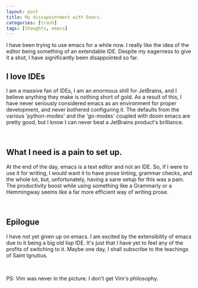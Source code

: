 ```yaml
---
layout: post
title: My dissapointment with Emacs.
categories: [trash]
tags: [thoughts, emacs]
---
```


<div class="_9c5f1d66-denali-editor-editor ql-editor" data-gramm="false" spellcheck="false" contenteditable="true"><p>I have been trying to use emacs for a while now. I really like the idea of the editor being something of an extendable IDE. Despite my eagerness to give it a shot, I have significantly been disappointed so far. </p><h2>I love IDEs</h2><p>I am a massive fan of IDEs, I am an enormous shill for JetBrains, and I believe anything they make is nothing short of gold. As a result of this, I have never seriously considered emacs as an environment for proper development, and never bothered configuring it. The defaults from the various 'python-modes' and the 'go-modes' coupled with doom emacs are pretty good, but I know I can never beat a JetBrains product's brilliance.</p><p><br></p><h2>What I need is a pain to set up.</h2><p>At the end of the day, emacs is a text editor and not an IDE. So, if I were to use it for writing, I would want it to have prose linting, grammar checks, and the whole lot, but, unfortunately, having a sane setup for this was a pain. The productivity boost while using something like a Grammarly or a Hemmingway seems like a far more efficient way of writing prose.</p><p><br></p><h2>Epilogue</h2><p>I have not yet given up on emacs. I am excited by the extensibility of emacs due to it being a big old lisp IDE. It's just that I have yet to feel any of the profits of switching to it. Maybe one day, I shall subscribe to the teachings of Saint <span class="_6b44d88e-custom_blots-mark_underline_local_0|h%0 _f013e3a8-alerts-correctness _3872649c-alerts-markBase _3b2b0a13-alerts-markVisible" data-mark-id="local_0|h%0" data-order="10">Ignutius</span>. </p><p><br></p><p>PS: Vim was never in the picture. I don't get Vim's philosophy. </p></div>

